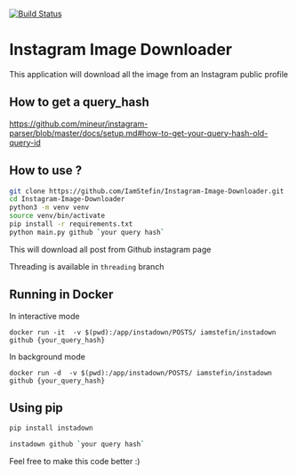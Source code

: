 [![Build Status](https://travis-ci.org/IamStefin/Instagram-Image-Downloader.svg?branch=master)](https://travis-ci.org/IamStefin/Instagram-Image-Downloader)

# Instagram Image Downloader

This application  will download all the image from an Instagram public profile

## How to get a query_hash

https://github.com/mineur/instagram-parser/blob/master/docs/setup.md#how-to-get-your-query-hash-old-query-id

## How to use ?

```bash
git clone https://github.com/IamStefin/Instagram-Image-Downloader.git
cd Instagram-Image-Downloader
python3 -m venv venv
source venv/bin/activate
pip install -r requirements.txt
python main.py github `your query hash`
```
This will download all post from Github instagram page

Threading is available in `threading` branch

## Running in Docker

In interactive mode

`docker run -it  -v $(pwd):/app/instadown/POSTS/ iamstefin/instadown github {your_query_hash}`

In background mode

`docker run -d  -v $(pwd):/app/instadown/POSTS/ iamstefin/instadown github {your_query_hash}`

## Using pip
```bash
pip install instadown

instadown github `your query hash`
```

Feel free to make this code better :)
